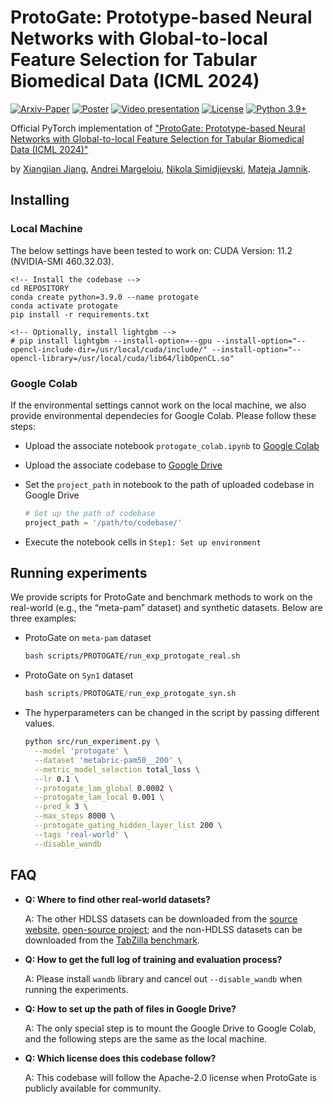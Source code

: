 # ProtoGate: Prototype-based Neural Networks with Global-to-local Feature Selection for Tabular Biomedical Data (ICML 2024)

[![Arxiv-Paper](https://img.shields.io/badge/Arxiv-Paper-yellow)](https://arxiv.org/abs/2306.12330)
[![Poster](https://img.shields.io/badge/-Poster-yellow)](https://icml.cc/media/PosterPDFs/ICML%202024/35215.png?t=1719613791.1975074)
[![Video presentation](https://img.shields.io/badge/Youtube-Video%20presentation-red)](https://www.youtube.com/watch?v=21BedzrsvSg) 
[![License](https://img.shields.io/badge/License-Apache_2.0-blue.svg)](https://opensource.org/licenses/Apache-2.0)
[![Python 3.9+](https://img.shields.io/badge/python-3.9+-blue.svg)](https://www.python.org/downloads/release/python-390/) 

Official PyTorch implementation of ["ProtoGate: Prototype-based Neural Networks with Global-to-local Feature Selection for Tabular Biomedical Data (ICML 2024)"](https://icml.cc/virtual/2024/poster/35215) 

by [Xiangjian Jiang](https://silencex12138.github.io/), [Andrei Margeloiu](https://www.cst.cam.ac.uk/people/am2770), [Nikola Simidjievski](https://simidjievskin.github.io/), [Mateja Jamnik](https://www.cl.cam.ac.uk/~mj201/).

## Installing

### Local Machine

The below settings have been tested to work on: CUDA Version: 11.2 (NVIDIA-SMI 460.32.03).

```
<!-- Install the codebase -->
cd REPOSITORY
conda create python=3.9.0 --name protogate
conda activate protogate
pip install -r requirements.txt

<!-- Optionally, install lightgbm -->
# pip install lightgbm --install-option=--gpu --install-option="--opencl-include-dir=/usr/local/cuda/include/" --install-option="--opencl-library=/usr/local/cuda/lib64/libOpenCL.so"
```

### Google Colab

If the environmental settings cannot work on the local machine, we also provide environmental dependecies for Google Colab. Please follow these steps:

* Upload the associate notebook `protogate_colab.ipynb` to [Google Colab](https://colab.research.google.com/)

* Upload the associate codebase to [Google Drive](https://drive.google.com/drive/my-drive)

* Set the `project_path` in notebook to the path of uploaded codebase in Google Drive

  ```python
  # Set up the path of codebase
  project_path = '/path/to/codebase/'
  ```

* Execute the notebook cells in `Step1: Set up environment`

## Running experiments

We provide scripts for ProtoGate and benchmark methods to work on the real-world (e.g., the “meta-pam” dataset) and synthetic datasets. Below are three examples:

* ProtoGate on `meta-pam` dataset

  ```bash
  bash scripts/PROTOGATE/run_exp_protogate_real.sh
  ```

* ProtoGate on `Syn1` dataset

  ```python
  bash scripts/PROTOGATE/run_exp_protogate_syn.sh
  ```

* The hyperparameters can be changed in the script by passing different values.

  ```bash
  python src/run_experiment.py \
  	--model 'protogate' \
  	--dataset 'metabric-pam50__200' \
  	--metric_model_selection total_loss \
  	--lr 0.1 \
  	--protogate_lam_global 0.0002 \
  	--protogate_lam_local 0.001 \
  	--pred_k 3 \
  	--max_steps 8000 \
  	--protogate_gating_hidden_layer_list 200 \
  	--tags 'real-world' \
  	--disable_wandb
  ```

## FAQ

* **Q: Where to find other real-world datasets?**

  A: The other HDLSS datasets can be downloaded from the [source website](https://jundongl.github.io/scikit-feature/datasets), [open-source project](https://github.com/andreimargeloiu/wpfs); and the non-HDLSS datasets can be downloaded from the [TabZilla benchmark](https://github.com/naszilla/tabzilla).

* **Q: How to get the full log of training and evaluation process?**

  A: Please install `wandb` library and cancel out `--disable_wandb` when running the experiments.

* **Q: How to set up the path of files in Google Drive?**

  A: The only special step is to mount the Google Drive to Google Colab, and the following steps are the same as the local machine.
  
* **Q: Which license does this codebase follow?**

  A: This codebase will follow the Apache-2.0 license when ProtoGate is publicly available for community.